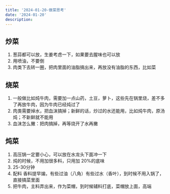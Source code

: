 ```yaml
---
title: '2024-01-20-做菜思考'
date: '2024-01-20'
description: 
---
```


<h2 id="炒菜"><a href="#炒菜" class="headerlink" title="炒菜"></a>炒菜</h2><ol>
<li>葱蒜都可以放，生姜考虑一下，如果要去腥味也可以放</li>
<li>用喷油，不要倒</li>
<li>肉类下去转一圈，把肉里面的油脂搞出来，再放没有油脂的东西，比如菜</li>
</ol>
<h2 id="烧菜"><a href="#烧菜" class="headerlink" title="烧菜"></a>烧菜</h2><ol>
<li>一般做比如炖牛肉，需要加一点山药，土豆，萝卜，这些先在锅里烧，差不多了再放牛肉，因为牛肉已经炖过了</li>
<li>肉类需要焯水，把血沫搞掉；新鲜的话，炒过的水还能用，比如炖牛肉，原汤炖；不新鲜就不能用</li>
<li>血沫怎么撇：把肉搞掉，再等烧开了水再撇</li>
</ol>
<h2 id="炖菜"><a href="#炖菜" class="headerlink" title="炖菜"></a>炖菜</h2><ol>
<li>高压锅一定要小心，可以放在水龙头下面冲一下</li>
<li>炖的时候，不用加很多料，只用加 20%的底味</li>
<li>25-30分钟</li>
<li>配料 香料提早煸，有些过油（八角）有些过水（香叶），到时候不用入锅了，直接搞菜里面</li>
<li>把牛肉，主料弄出来，作为菜帽，到时候辅料打底，菜帽放上面，高端</li>
</ol>
